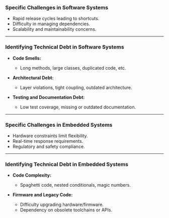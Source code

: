 ### Specific Challenges in Software Systems

- Rapid release cycles leading to shortcuts.
- Difficulty in managing dependencies.
- Scalability and maintainability concerns.

---

### Identifying Technical Debt in Software Systems

- **Code Smells:**
  - Long methods, large classes, duplicated code, etc.

- **Architectural Debt:**
  - Layer violations, tight coupling, outdated architecture.

- **Testing and Documentation Debt:**
  - Low test coverage, missing or outdated documentation.

---

### Specific Challenges in Embedded Systems

- Hardware constraints limit flexibility.
- Real-time response requirements.
- Regulatory and safety compliance.

---

### Identifying Technical Debt in Embedded Systems

- **Code Complexity:**
  - Spaghetti code, nested conditionals, magic numbers.

- **Firmware and Legacy Code:**
  - Difficulty upgrading hardware/firmware.
  - Dependency on obsolete toolchains or APIs.
